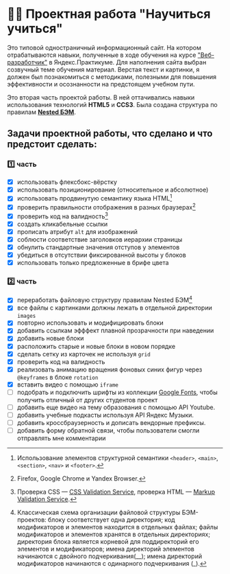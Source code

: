 # :man_student: Проектная работа "Научиться учиться"

Это типовой одностраничный информационный сайт. На котором отрабатываются навыки, полученные в ходе обучения на курсе ["Веб-разработчик"](https://practicum.yandex.ru/web/) в Яндекс.Практикуме. Для наполнения сайта выбран созвучный теме обучения материал. Верстая текст и картинки, я должен был познакомиться с методиками, полезными для повышения эффективности и осознанности на предстоящем учебном пути.

Это вторая часть проектой работы. В ней оттачивались навыки использования технологий **HTML5** и **СCS3**. Была создана структура по правилам **[Nested БЭМ](https://ru.bem.info/methodology/filestructure/#nested)**.

## Задачи проектной работы, что сделано и что предстоит сделать:
### :one: часть
- [x] использовать флексбокс-вёрстку
- [x] использовать позиционирование (относительное и абсолютное)
- [x] использовать продвинутую семантику языка HTML[^1]
- [x] проверить правильности отображения в разных браузерах[^2]
- [x] проверить код на валидность[^3]
- [x] создать кликабельные ссылки
- [x] прописать атрибут `alt` для изображений
- [x] соблюсти соответствие заголовков иерархии страницы
- [x] обнулить стандартные значения отступов у элементов
- [x] убедиться в  отсутствии фиксированной высоты у блоков
- [x] использовать только предложенные в брифе цвета
### :two: часть
- [x] переработать файловую структуру правилам Nested БЭМ[^4]
- [x] все файлы с картинками должны лежать в отдельной директории `images`
- [x] повторно использовать и модифицировать блоки
- [x] добавить ссылкам эфффект плавной прозрачности при наведении
- [x] добавить новые блоки
- [x] расположить старые и новые блоки в новом порядке
- [x] сделать сетку из карточек не используя `grid`
- [x] проверить код на валидность
- [x] реализовать анимацию вращения фоновых синих фигур через `@keyframes` в блоке `rotation`
- [x] вставить видео с помощью `iframe`
- [ ] подобрать и подключить шрифты из коллекции [Google Fonts](https://fonts.google.com/), чтобы получить отличный от других студентов проект
- [ ] добавить еще видео на тему образования с помощью API Youtube.
- [ ] добавить учебные подкасты используя API Яндекс Музыки.
- [ ] добавить кроссбраузерность и дописать вендорные префиксы.
- [ ] добавить форму обратной связи, чтобы пользователи смогли отправлять мне комментарии

[^1]: Использование элементов структурной семантики `<header>`, `<main>`, `<section>`, `<nav>` и `<footer>`.
[^2]: Firefox, Google Chrome и Yandex Browser.
[^3]: Проверка CSS — [CSS Validation Service](https://jigsaw.w3.org/css-validator/), проверка HTML — [Markup Validation Service](https://validator.w3.org/).
[^4]: Классическая схема организации файловой структуры БЭМ-проектов: блоку соответствует одна директория; код модификаторов и элементов находится в отдельных файлах;  файлы модификаторов и элементов хранятся в отдельных директориях; директория блока является корневой для поддиректорий его элементов и модификаторов; имена директорий элементов начинаются с двойного подчеркивания(__); имена директорий модификаторов начинаются с одинарного подчеркивания (_).

